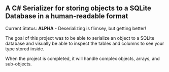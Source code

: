 A C# Serializer for storing objects to a SQLite Database in a human-readable format
-----------------------------------------------------------------------------------
Current Status: **ALPHA** - Deserializing is flimsey, but getting better!

The goal of this project was to be able to serialize an object to a SQLite database
and visually be able to inspect the tables and columns to see your type stored
inside.

When the project is completed, it will handle complex objects, arrays, and
sub-objects.